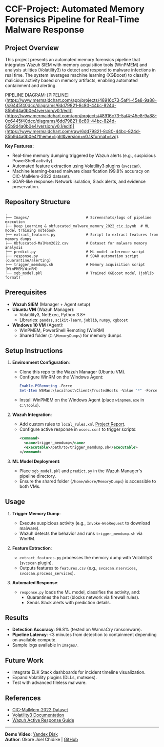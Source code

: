 # CCF-Project: Automated Memory Forensics Pipeline for Real-Time Malware Response

## Project Overview
This project presents an automated memory forensics pipeline that integrates Wazuh SIEM with memory acquisition tools (WinPMEM) and analysis utilities (Volatility3) to detect and respond to malware infections in real time. The system leverages machine learning (XGBoost) to classify malicious activity based on memory artifacts, enabling automated containment and alerting.

PIPELINE DIAGRAM: [PIPELINE](https://www.mermaidchart.com/app/projects/48916c73-5af4-45e8-9a88-0c6445f40dcc/diagrams/6dd79821-8c80-44bc-824d-85b9d4a0b0e4/version/v0.1/edit](https://www.mermaidchart.com/app/projects/48916c73-5af4-45e8-9a88-0c6445f40dcc/diagrams/6dd79821-8c80-44bc-824d-85b9d4a0b0e4/version/v0.1/edit)](https://www.mermaidchart.com/raw/6dd79821-8c80-44bc-824d-85b9d4a0b0e4?theme=light&version=v0.1&format=svg).

**Key Features:**
- Real-time memory dumping triggered by Wazuh alerts (e.g., suspicious PowerShell activity).
- Automated feature extraction using Volatility3 plugins (`svcscan`).
- Machine learning-based malware classification (99.8% accuracy on CIC-MalMem-2022 dataset).
- SOAR-like response: Network isolation, Slack alerts, and evidence preservation.

## Repository Structure
```
.
├── Images/                          # Screenshots/logs of pipeline execution
├── Deep_Learning_&_obfuscated_malware_memory_2022_cic.ipynb  # ML model training notebook
├── extract_features.py              # Script to extract features from memory dumps
├── Obfuscated-MalMem2022.csv        # Dataset for malware memory analysis
├── predict.py                       # ML model inference script
├── response.py                      # SOAR automation script (quarantine/alerting)
├── trigger_memdump.sh               # Memory acquisition script (WinPMEM/WinRM)
└── xgb_model.pkl                    # Trained XGBoost model (joblib format)
```

## Prerequisites
- **Wazuh SIEM** (Manager + Agent setup)
- **Ubuntu VM** (Wazuh Manager): 
  - Volatility3, NetExec, Python 3.8+
  - Libraries: `pandas`, `scikit-learn`, `joblib`, `numpy`, `xgboost`
- **Windows 10 VM** (Agent):
  - WinPMEM, PowerShell Remoting (WinRM)
  - Shared folder (`C:\MemoryDumps`) for memory dumps

## Setup Instructions
1. **Environment Configuration**:
   - Clone this repo to the Wazuh Manager (Ubuntu VM).
   - Configure WinRM on the Windows Agent:
     ```powershell
     Enable-PSRemoting -Force
     Set-Item WSMan:\localhost\Client\TrustedHosts -Value "*" -Force
     ```
   - Install WinPMEM on the Windows Agent (place `winpmem.exe` in `C:\Tools`).

2. **Wazuh Integration**:
   - Add custom rules to `local_rules.xml` [Project Report](https://certain-geology-23b.notion.site/COMPUTER-FORENSIC-AND-INCIDENT-RESPONSE-1f543dbba7f98058a6c2cc1951f30f35).
   - Configure active response in `ossec.conf` to trigger scripts:
     ```xml
     <command>
       <name>trigger_memdump</name>
       <executable>/path/to/trigger_memdump.sh</executable>
     </command>
     ```

3. **ML Model Deployment**:
   - Place `xgb_model.pkl` and `predict.py` in the Wazuh Manager's pipeline directory.
   - Ensure the shared folder (`/home/okore/MemoryDumps`) is accessible to both VMs.

## Usage
1. **Trigger Memory Dump**:
   - Execute suspicious activity (e.g., `Invoke-WebRequest` to download malware).
   - Wazuh detects the behavior and runs `trigger_memdump.sh` via WinRM.

2. **Feature Extraction**:
   - `extract_features.py` processes the memory dump with Volatility3 (`svcscan` plugin).
   - Outputs features to `features.csv` (e.g., `svcscan.nservices`, `svcscan.process_services`).

3. **Automated Response**:
   - `response.py` loads the ML model, classifies the activity, and:
     - Quarantines the host (blocks network via firewall rules).
     - Sends Slack alerts with prediction details.

## Results
- **Detection Accuracy**: 99.8% (tested on WannaCry ransomware).
- **Pipeline Latency**: <3 minutes from detection to containment depending on available compute.
- Sample logs available in `Images/`.

## Future Work
- Integrate ELK Stack dashboards for incident timeline visualization.
- Expand Volatility plugins (DLLs, mutexes).
- Test with advanced fileless malware.

## References
- [CIC-MalMem-2022 Dataset](https://www.unb.ca/cic/datasets/malmem-2022.html)
- [Volatility3 Documentation](https://volatility3.readthedocs.io/)
- [Wazuh Active Response Guide](https://documentation.wazuh.com/current/user-manual/capabilities/active-response/)

---
**Demo Video**: [Yandex Disk](https://disk.yandex.com/client/disk/CCF%20Project%20Demo)  
**Author**: Okore Joel Chidike | [GitHub](https://github.com/Joellots)
